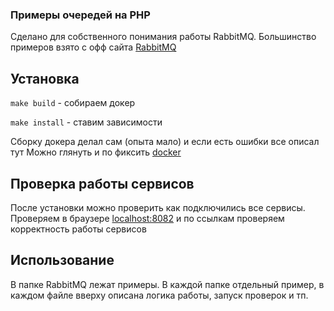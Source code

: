 ### Примеры очередей на PHP
Сделано для собственного понимания работы RabbitMQ.
Большинство примеров взято с офф сайта [RabbitMQ](https://www.rabbitmq.com/getstarted.html)

## Установка

`make build` - собираем докер

`make install` - ставим зависимости

Сборку докера делал сам (опыта мало) и если есть ошибки все описал тут
Можно глянуть и по фиксить [docker](https://github.com/Drumsid/Docker-template)

## Проверка работы сервисов

После установки можно проверить как подключились все сервисы. 
Проверяем в браузере [localhost:8082](http://localhost:8082/) и по ссылкам проверяем корректность работы сервисов

## Использование

В папке RabbitMQ лежат примеры. В каждой папке отдельный пример, в каждом файле вверху описана логика работы, запуск 
проверок и тп.